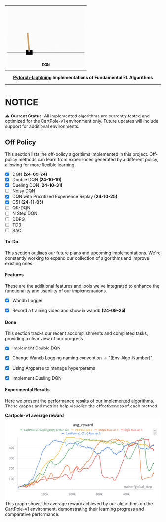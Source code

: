 <table>
  <tr>
    <td><img src="/results/dqn_cartpole.gif" width="250" height="200"></td>
</table>

<div align="center">

**[Pytorch-Lightning](https://github.com/Lightning-AI/pytorch-lightning) Implementations of Fundamental RL Algorithms**
______________________________________________________________________

</div>



# NOTICE
⚠️ **Current Status**: All implemented algorithms are currently tested and optimized for the CartPole-v1 environment only. Future updates will include support for additional environments.


## Off Policy

This section lists the off-policy algorithms implemented in this project. Off-policy methods can learn from experiences generated by a different policy, allowing for more flexible learning.
- [x] DQN **(24-09-24)**
- [x] Double DQN **(24-10-10)**
- [x] Dueling DQN **(24-10-31)**
- [ ] Noisy DQN
- [x] DQN with Prioritized Experience Replay **(24-10-25)**
- [x] C51 **(24-11-05)**
- [ ] QR-DQN
- [ ] N Step DQN
- [ ] DDPG
- [ ] TD3
- [ ] SAC

#### To-Do
This section outlines our future plans and upcoming implementations. We're constantly working to expand our collection of algorithms and improve existing ones.



#### Features

These are the additional features and tools we've integrated to enhance the functionality and usability of our implementations.
- [x] Wandb Logger
- [x] Record a training video and show in wandb **(24-09-25)**


#### Done

This section tracks our recent accomplishments and completed tasks, providing a clear view of our progress.
- [X] Implement Double DQN
- [x] Change Wandb Logging naming convention -> "(Env-Algo-Number)"
- [x] Using Argparse to manage hyperparams
- [x] Implement Dueling DQN


#### Experimental Results
Here we present the performance results of our implemented algorithms. These graphs and metrics help visualize the effectiveness of each method.

**Cartpole-v1 average reward**
![avg_reward](results/avg_reward.png)
This graph shows the average reward achieved by our algorithms on the CartPole-v1 environment, demonstrating their learning progress and comparative performance.
